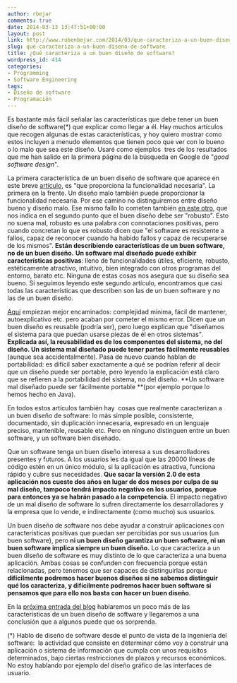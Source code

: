 ```yaml
---
author: rbejar
comments: true
date: 2014-03-13 13:47:51+00:00
layout: post
link: http://www.rubenbejar.com/2014/03/que-caracteriza-a-un-buen-diseno-de-software/
slug: que-caracteriza-a-un-buen-diseno-de-software
title: ¿Qué caracteriza a un buen diseño de software?
wordpress_id: 414
categories:
- Programming
- Software Engineering
tags:
- Diseño de software
- Programación
---
```


Es bastante más fácil señalar las características que debe tener un buen diseño de software(*) que explicar como llegar a él. Hay muchos artículos que recogen algunas de estas características, y hoy quiero mostrar como estos incluyen a menudo elementos que tienen poco que ver con lo bueno o lo malo que sea este diseño. Usaré como ejemplos  tres de los resultados que me han salido en la primera página de la búsqueda en Google de "_good software design_".

La primera característica de un buen diseño de software que aparece en este breve [artículo](http://www.theserverside.com/news/thread.tss?thread_id=26021), es "que proporciona la funcionalidad necesaria". La primera en la frente. Un diseño malo también puede proporcionar la funcionalidad necesaria. Por ese camino no distinguiremos entre diseño bueno y diseño malo. Ese mismo fallo lo cometen también [en este otro](http://avilay.wordpress.com/2012/09/01/what-is-good-software-design/), que nos indica en el segundo punto que el buen diseño debe ser "robusto". Esto no suena mal, robusto es una palabra con connotaciones positivas, pero cuando concretan lo que es robusto dicen que "el software es resistente a fallos, capaz de reconocer cuando ha habido fallos y capaz de recuperarse de los mismos". **Están describiendo características de un buen software, no de un buen diseño.** **Un software mal diseñado puede exhibir características positivas**: lleno de funcionalidades útiles, eficiente, robusto, estéticamente atractivo, intuitivo, bien integrado con otros programas del entorno, barato etc. Ninguna de estas cosas nos asegura que su diseño sea bueno. Si seguimos leyendo este segundo artículo, encontramos que casi todas las características que describen son las de un buen software y no las de un buen diseño.

[Aquí](http://wiki.answers.com/Q/What_are_characteristics_of_a_good_software_design?) empiezan mejor encaminados: complejidad mínima, fácil de mantener, autoexplicativo etc. pero acaban por cometer el mismo error. Dicen que un buen diseño es reusable (podría ser), pero luego explican que "diseñamos el sistema para que puedan usarse piezas de él en otros sistemas". **Explicada así, la reusabilidad es de los componentes del sistema, no del diseño. Un sistema mal diseñado puede tener partes fácilmente reusables** (aunque sea accidentalmente). Pasa de nuevo cuando hablan de portabilidad: es difícil saber exactamente a qué se podrían referir al decir que un diseño puede ser portable, pero leyendo la explicación está claro que se refieren a la portabilidad del sistema, no del diseño. **Un software mal diseñado puede ser fácilmente portable **(por ejemplo porque lo hemos hecho en Java).

En todos estos artículos también hay  cosas que realmente caracterizan a un buen diseño de software: lo más simple posible, consistente, documentado, sin duplicación innecesaria, expresado en un lenguaje preciso, mantenible, reusable etc. Pero en ninguno distinguen entre un buen software, y un software bien diseñado.

Que un software tenga un buen diseño interesa a sus desarrolladores presentes y futuros. A los usuarios les da igual que las 20000 líneas de código estén en un único módulo, si la aplicación es atractiva, funciona rápido y cubre sus necesidades. **Que sacar la versión 2.0 de esta aplicación nos cueste dos años en lugar de dos meses por culpa de su mal diseño, tampoco tendrá impacto negativo en los usuarios, porque para entonces ya se habrán pasado a la competencia**. El impacto negativo de un mal diseño de software lo sufren directamente los desarrolladores y la empresa que lo vende, e indirectamente (como mucho) sus usuarios.

Un buen diseño de software nos debe ayudar a construir aplicaciones con características positivas que puedan ser percibidas por sus usuarios (un buen software), pero **ni un buen diseño garantiza un buen software, ni un buen software implica siempre un buen diseño.** Lo que caracteriza a un buen diseño de software es muy distinto de lo que caracteriza a una buena aplicación. Ambas cosas se confunden con frecuencia porque están relacionadas, pero tenemos que ser capaces de distinguirlas porque **difícilmente podremos hacer buenos diseños si no sabemos distinguir qué los caracteriza, y difícilmente podremos hacer buen software si pensamos que para ello nos basta con hacer un buen diseño**.

En la [próxima entrada del blog](http://www.rubenbejar.com/2014/03/ahora-en-serio-que-caracteriza-a-un-buen-diseno-de-software/) hablaremos un poco más de las características de un buen diseño de software y llegaremos a una conclusión que a algunos puede que os sorprenda.





(*) Hablo de diseño de software desde el punto de vista de la ingeniería del software:  la actividad que consiste en determinar cómo voy a construir una aplicación o sistema de información que cumpla con unos requisitos determinados, bajo ciertas restricciones de plazos y recursos económicos. No estoy hablando por ejemplo del diseño gráfico de las interfaces de usuario.
